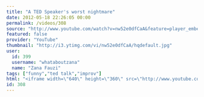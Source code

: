 ```yaml
---
title: "A TED Speaker's worst nightmare"
date: 2012-05-18 22:26:05 00:00
permalink: /videos/308
source: "http://www.youtube.com/watch?v=nw52e0dfCaA&feature=player_embedded"
featured: false
provider: "YouTube"
thumbnail: "http://i3.ytimg.com/vi/nw52e0dfCaA/hqdefault.jpg"
user:
  id: 399
  username: "whataboutzana"
  name: "Zana Fauzi"
tags: ["funny","ted talk","improv"]
html: "<iframe width=\"640\" height=\"360\" src=\"http://www.youtube.com/embed/nw52e0dfCaA?wmode=transparent&fs=1&feature=oembed\" frameborder=\"0\" allowfullscreen></iframe>"
id: 308
---
```


